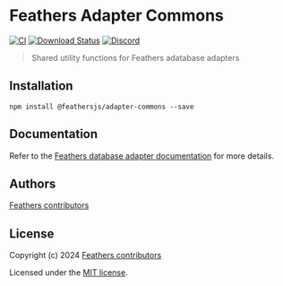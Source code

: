 # Feathers Adapter Commons

[![CI](https://github.com/feathersjs/feathers/workflows/Node.js%20CI/badge.svg)](https://github.com/feathersjs/feathers/actions?query=workflow%3A%22Node.js+CI%22)
[![Download Status](https://img.shields.io/npm/dm/@feathersjs/adapter-commons.svg?style=flat-square)](https://www.npmjs.com/package/@feathersjs/adapter-commons)
[![Discord](https://badgen.net/badge/icon/discord?icon=discord&label)](https://discord.gg/qa8kez8QBx)

> Shared utility functions for Feathers adatabase adapters

## Installation

```
npm install @feathersjs/adapter-commons --save
```

## Documentation

Refer to the [Feathers database adapter documentation](https://feathersjs.com/api/databases/common.html) for more details.

## Authors

[Feathers contributors](https://github.com/feathersjs/adapter-commons/graphs/contributors)

## License

Copyright (c) 2024 [Feathers contributors](https://github.com/feathersjs/feathers/graphs/contributors)

Licensed under the [MIT license](LICENSE).
